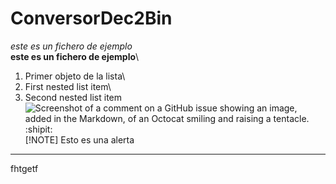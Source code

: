 # ConversorDec2Bin
 *este es un fichero de ejemplo*\
 **este es un fichero de ejemplo**\
1. Primer objeto de la lista\
1. First nested list item\
1. Second nested list item\
![Screenshot of a comment on a GitHub issue showing an image, added in the Markdown, of an Octocat smiling and raising a tentacle.](https://myoctocat.com/assets/images/base-octocat.svg)\
:shipit:\
[!NOTE]
Esto es una alerta
-------------------------------------------------------------------------------------------------------------
fhtgetf
